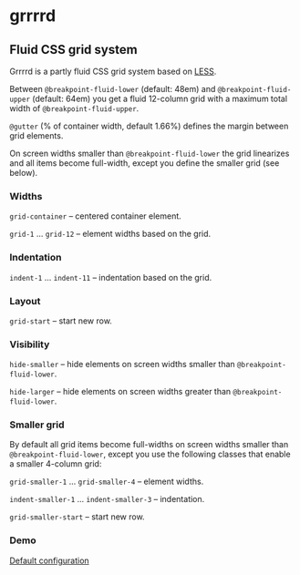 # grrrrd
## Fluid CSS grid system

Grrrrd is a partly fluid CSS grid system based on [LESS](http://lesscss.org/). 

Between `@breakpoint-fluid-lower` (default: 48em) and `@breakpoint-fluid-upper` (default: 64em) you get a fluid 12-column grid with a maximum total width of `@breakpoint-fluid-upper`.

`@gutter` (% of container width, default 1.66%) defines the margin between grid elements.

On screen widths smaller than `@breakpoint-fluid-lower` the grid linearizes and all items become full-width, except you define the smaller grid (see below).

### Widths
`grid-container` – centered container element.

`grid-1` ... `grid-12` – element widths based on the grid.

### Indentation
`indent-1` ... `indent-11` – indentation based on the grid.

### Layout 
`grid-start` – start new row.

### Visibility
`hide-smaller` – hide elements on screen widths smaller than `@breakpoint-fluid-lower`.

`hide-larger` – hide elements on screen widths greater than `@breakpoint-fluid-lower`. 

### Smaller grid
By default all grid items become full-widths on screen widths smaller than `@breakpoint-fluid-lower`, except you use the following classes that enable a smaller 4-column grid:

`grid-smaller-1` ... `grid-smaller-4` – element widths.

`indent-smaller-1` ... `indent-smaller-3` – indentation. 

`grid-smaller-start` – start new row.
### Demo 
[Default configuration](http://rawgithub.com/hatsumatsu/grrrrd/master/demo/index.html)

